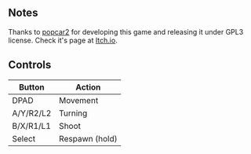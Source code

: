 ## Notes

Thanks to [popcar2](https://popcar2.itch.io) for developing this game and releasing it under GPL3 license. Check it's page at [Itch.io](https://popcar2.itch.io/lonely-space).

## Controls

| Button | Action |
|--|--| 
|DPAD|Movement|
|A/Y/R2/L2|Turning|
|B/X/R1/L1|Shoot|
|Select|Respawn (hold)|


